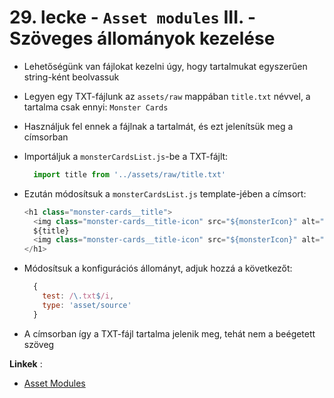 # 29. lecke - `Asset modules` III. - Szöveges állományok kezelése
- Lehetőségünk van fájlokat kezelni úgy, hogy tartalmukat egyszerűen string-ként beolvassuk 
- Legyen egy TXT-fájlunk az `assets/raw` mappában `title.txt` névvel, a tartalma csak ennyi: `Monster Cards`
- Használjuk fel ennek a fájlnak a tartalmát, és ezt jelenítsük meg a címsorban
- Importáljuk a `monsterCardsList.js`-be a TXT-fájlt:
  
  ```javascript
    import title from '../assets/raw/title.txt'
  ```

- Ezután módosítsuk a `monsterCardsList.js` template-jében a címsort:

  ```javascript
  <h1 class="monster-cards__title">
    <img class="monster-cards__title-icon" src="${monsterIcon}" alt="Monster Icon" />
    ${title}
    <img class="monster-cards__title-icon" src="${monsterIcon}" alt="Monster Icon" />
  </h1>
  ```

- Módosítsuk a konfigurációs állományt, adjuk hozzá a következőt:

  ```javascript
    {
      test: /\.txt$/i,
      type: 'asset/source'
    }
  ``` 

- A címsorban így a TXT-fájl tartalma jelenik meg, tehát nem a beégetett szöveg

**Linkek** :
- [Asset Modules](https://webpack.js.org/guides/asset-modules/#root)
